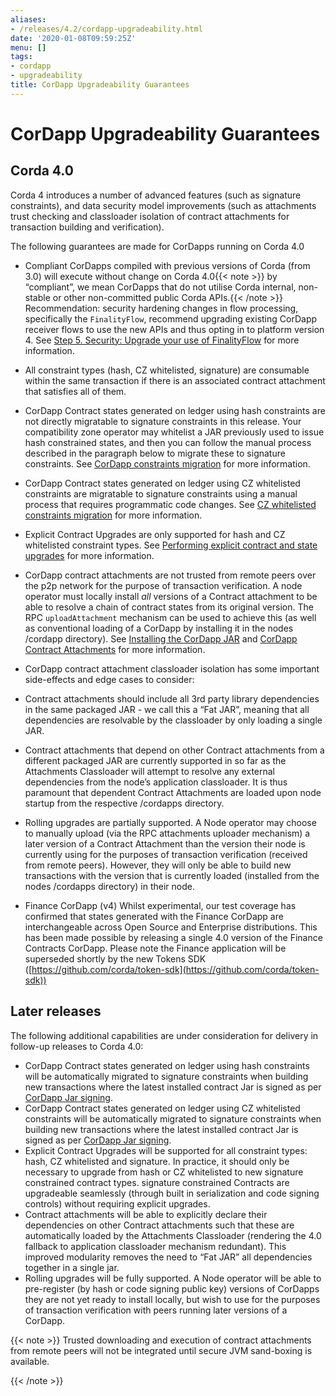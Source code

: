 ```yaml
---
aliases:
- /releases/4.2/cordapp-upgradeability.html
date: '2020-01-08T09:59:25Z'
menu: []
tags:
- cordapp
- upgradeability
title: CorDapp Upgradeability Guarantees
---
```



# CorDapp Upgradeability Guarantees


## Corda 4.0

Corda 4 introduces a number of advanced features (such as signature constraints), and data security model improvements (such as attachments
trust checking and classloader isolation of contract attachments for transaction building and verification).

The following guarantees are made for CorDapps running on Corda 4.0


* Compliant CorDapps compiled with previous versions of Corda (from 3.0) will execute without change on Corda 4.0{{< note >}}
by “compliant”, we mean CorDapps that do not utilise Corda internal, non-stable or other non-committed public Corda APIs.{{< /note >}}
Recommendation: security hardening changes in flow processing, specifically the `FinalityFlow`, recommend upgrading existing CorDapp
receiver flows to use the new APIs and thus opting in to platform version 4. See [Step 5. Security: Upgrade your use of FinalityFlow](app-upgrade-notes.md#cordapp-upgrade-finality-flow-ref) for more information.
* All constraint types (hash, CZ whitelisted, signature) are consumable within the same transaction if there is an associated contract attachment that satisfies all of them.
* CorDapp Contract states generated on ledger using hash constraints are not directly migratable to signature constraints in this release.
Your compatibility zone operator may whitelist a JAR previously used to issue hash constrained states, and then you can follow the manual
process described in the paragraph below to migrate these to signature constraints. See [CorDapp constraints migration](cordapp-constraint-migration.md) for more information.
* CorDapp Contract states generated on ledger using CZ whitelisted constraints are migratable to signature constraints using a manual process
that requires programmatic code changes. See [CZ whitelisted constraints migration](cordapp-constraint-migration.md#cz-whitelisted-constraint-migration) for more information.
* Explicit Contract Upgrades are only supported for hash and CZ whitelisted constraint types. See [Performing explicit contract and state upgrades](upgrading-cordapps.md#explicit-contract-upgrades-ref) for more information.
* CorDapp contract attachments are not trusted from remote peers over the p2p network for the purpose of transaction verification.
A node operator must locally install *all* versions of a Contract attachment to be able to resolve a chain of contract states from its original version.
The RPC `uploadAttachment` mechanism can be used to achieve this (as well as conventional loading of a CorDapp by installing it in the nodes /cordapp directory).
See [Installing the CorDapp JAR](cordapp-build-systems.md#cordapp-install-ref) and [CorDapp Contract Attachments](cordapp-build-systems.md#cordapp-contract-attachments-ref) for more information.
* CorDapp contract attachment classloader isolation has some important side-effects and edge cases to consider:
* Contract attachments should include all 3rd party library dependencies in the same packaged JAR - we call this a “Fat JAR”,
meaning that all dependencies are resolvable by the classloader by only loading a single JAR.
* Contract attachments that depend on other Contract attachments from a different packaged JAR are currently supported in so far as the Attachments Classloader
will attempt to resolve any external dependencies from the node’s application classloader. It is thus paramount that dependent Contract
Attachments are loaded upon node startup from the respective /cordapps directory.


* Rolling upgrades are partially supported.
A Node operator may choose to manually upload (via the RPC attachments uploader mechanism) a later version of a Contract Attachment than
the version their node is currently using for the purposes of transaction verification (received from remote peers). However, they will only
be able to build new transactions with the version that is currently loaded (installed from the nodes /cordapps directory) in their node.
* Finance CorDapp (v4)
Whilst experimental, our test coverage has confirmed that states generated with the Finance CorDapp are interchangeable across Open Source
and Enterprise distributions. This has been made possible by releasing a single 4.0 version of the Finance Contracts CorDapp.
Please note the Finance application will be superseded shortly by the new Tokens SDK ([https://github.com/corda/token-sdk](https://github.com/corda/token-sdk))


## Later releases

The following additional capabilities are under consideration for delivery in follow-up releases to Corda 4.0:


* CorDapp Contract states generated on ledger using hash constraints will be automatically migrated to signature constraints when building new transactions
where the latest installed contract Jar is signed as per [CorDapp Jar signing](cordapp-build-systems.md#cordapp-build-system-signing-cordapp-jar-ref).
* CorDapp Contract states generated on ledger using CZ whitelisted constraints will be automatically migrated to signature constraints when building new transactions
where the latest installed contract Jar is signed as per [CorDapp Jar signing](cordapp-build-systems.md#cordapp-build-system-signing-cordapp-jar-ref).
* Explicit Contract Upgrades will be supported for all constraint types: hash, CZ whitelisted and signature.
In practice, it should only be necessary to upgrade from hash or CZ whitelisted to new signature constrained contract types.
signature constrained Contracts are upgradeable seamlessly (through built in serialization and code signing controls) without requiring explicit upgrades.
* Contract attachments will be able to explicitly declare their dependencies on other Contract attachments such that these are automatically
loaded by the Attachments Classloader (rendering the 4.0 fallback to application classloader mechanism redundant).
This improved modularity removes the need to “Fat JAR” all dependencies together in a single jar.
* Rolling upgrades will be fully supported.
A Node operator will be able to pre-register (by hash or code signing public key) versions of CorDapps they are not yet ready to install locally,
but wish to use for the purposes of transaction verification with peers running later versions of a CorDapp.

{{< note >}}
Trusted downloading and execution of contract attachments from remote peers will not be integrated until secure JVM sand-boxing is available.

{{< /note >}}
